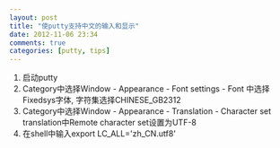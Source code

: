 ```yaml
---
layout: post
title: "使putty支持中文的输入和显示"
date: 2012-11-06 23:34
comments: true
categories: [putty, tips] 
---
```

<ol>
<li>启动putty</li>
<li>Category中选择Window - Appearance - Font settings - Font 
中选择Fixedsys字体,
字符集选择CHINESE_GB2312</li>
<li>Category中选择Window - Appearance - Translation - Character set translation中Remote character set设置为UTF-8</li>
<li>在shell中输入export LC_ALL='zh_CN.utf8'</li>
</ol>

